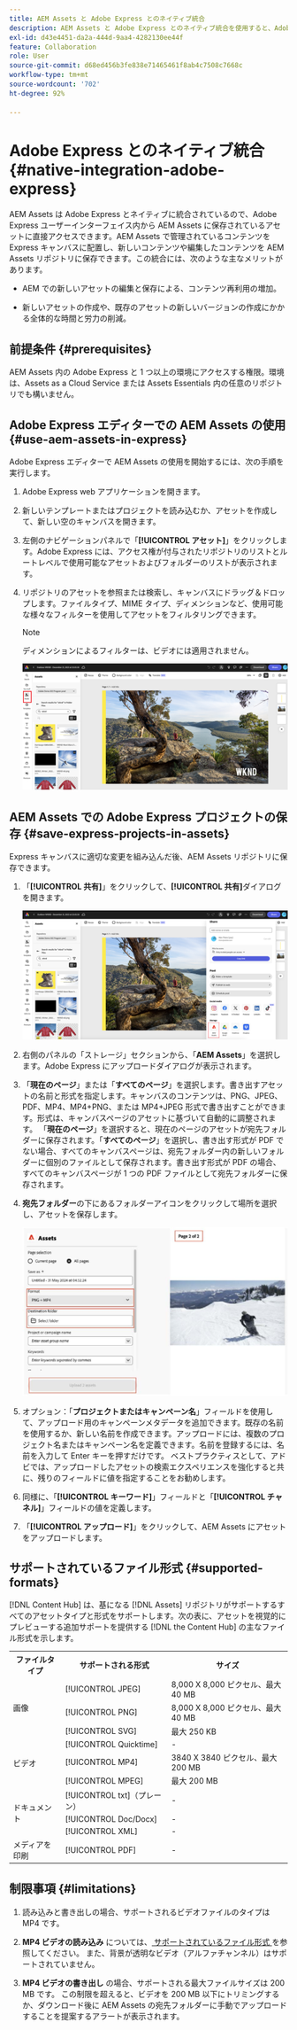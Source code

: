 ```yaml
---
title: AEM Assets と Adobe Express とのネイティブ統合
description: AEM Assets と Adobe Express とのネイティブ統合を使用すると、Adobe Express ユーザーインターフェイス内から AEM Assets に保存されているアセットに直接アクセスできます。
exl-id: d43e4451-da2a-444d-9aa4-4282130ee44f
feature: Collaboration
role: User
source-git-commit: d68ed456b3fe838e71465461f8ab4c7508c7668c
workflow-type: tm+mt
source-wordcount: '702'
ht-degree: 92%

---
```


# Adobe Express とのネイティブ統合 {#native-integration-adobe-express}

AEM Assets は Adobe Express とネイティブに統合されているので、Adobe Express ユーザーインターフェイス内から AEM Assets に保存されているアセットに直接アクセスできます。AEM Assets で管理されているコンテンツを Express キャンバスに配置し、新しいコンテンツや編集したコンテンツを AEM Assets リポジトリに保存できます。この統合には、次のような主なメリットがあります。

* AEM での新しいアセットの編集と保存による、コンテンツ再利用の増加。

* 新しいアセットの作成や、既存のアセットの新しいバージョンの作成にかかる全体的な時間と労力の削減。

## 前提条件 {#prerequisites}

AEM Assets 内の Adobe Express と 1 つ以上の環境にアクセスする権限。環境は、Assets as a Cloud Service または Assets Essentials 内の任意のリポジトリでも構いません。

## Adobe Express エディターでの AEM Assets の使用 {#use-aem-assets-in-express}

Adobe Express エディターで AEM Assets の使用を開始するには、次の手順を実行します。

1. Adobe Express web アプリケーションを開きます。

2. 新しいテンプレートまたはプロジェクトを読み込むか、アセットを作成して、新しい空のキャンバスを開きます。

3. 左側のナビゲーションパネルで「**[!UICONTROL アセット]**」をクリックします。Adobe Express には、アクセス権が付与されたリポジトリのリストとルートレベルで使用可能なアセットおよびフォルダーのリストが表示されます。

4. リポジトリのアセットを参照または検索し、キャンバスにドラッグ＆ドロップします。ファイルタイプ、MIME タイプ、ディメンションなど、使用可能な様々なフィルターを使用してアセットをフィルタリングできます。

   >[!NOTE]
   >
   >ディメンションによるフィルターは、ビデオには適用されません。

   ![Assets アドオンからアセットを含める](assets/adobe-express-native-integration.png)


## AEM Assets での Adobe Express プロジェクトの保存 {#save-express-projects-in-assets}

Express キャンバスに適切な変更を組み込んだ後、AEM Assets リポジトリに保存できます。

1. 「**[!UICONTROL 共有]**」をクリックして、**[!UICONTROL 共有]**&#x200B;ダイアログを開きます。

   ![AEM でのアセットの保存](assets/adobe-express-share.png)

2. 右側のパネルの「ストレージ」セクションから、「**AEM Assets**」を選択します。Adobe Express にアップロードダイアログが表示されます。
3. 「**現在のページ**」または「**すべてのページ**」を選択します。書き出すアセットの名前と形式を指定します。キャンバスのコンテンツは、PNG、JPEG、PDF、MP4、MP4+PNG、または MP4+JPEG 形式で書き出すことができます。形式は、キャンバスページのアセットに基づいて自動的に調整されます。
「**現在のページ**」を選択すると、現在のページのアセットが宛先フォルダーに保存されます。「**すべてのページ**」を選択し、書き出す形式が PDF でない場合、すべてのキャンバスページは、宛先フォルダー内の新しいフォルダーに個別のファイルとして保存されます。書き出す形式が PDF の場合、すべてのキャンバスページが 1 つの PDF ファイルとして宛先フォルダーに保存されます。

4. **宛先フォルダー**&#x200B;の下にあるフォルダーアイコンをクリックして場所を選択し、アセットを保存します。

   ![AEM でのアセットの保存](/help/assets/assets/page-selection-and-destination-folder.svg)

5. オプション：「**プロジェクトまたはキャンペーン名**」フィールドを使用して、アップロード用のキャンペーンメタデータを追加できます。既存の名前を使用するか、新しい名前を作成できます。アップロードには、複数のプロジェクト名またはキャンペーン名を定義できます。名前を登録するには、名前を入力して Enter キーを押すだけです。
ベストプラクティスとして、アドビでは、アップロードしたアセットの検索エクスペリエンスを強化すると共に、残りのフィールドに値を指定することをお勧めします。

6. 同様に、「**[!UICONTROL キーワード]**」フィールドと「**[!UICONTROL チャネル]**」フィールドの値を定義します。

7. 「**[!UICONTROL アップロード]**」をクリックして、AEM Assets にアセットをアップロードします。

## サポートされているファイル形式 {#supported-formats}

[!DNL Content Hub] は、基になる [!DNL Assets] リポジトリがサポートするすべてのアセットタイプと形式をサポートします。次の表に、アセットを視覚的にプレビューする追加サポートを提供する [!DNL the Content Hub] の主なファイル形式を示します。

<table> 
    <tbody>
     <tr>
      <th><strong>ファイルタイプ</strong></th>
      <th><strong>サポートされる形式</strong></th>
      <th><strong>サイズ</strong></th>
     </tr>
     <tr>
        <td rowspan="4"> 画像 </td>
    </tr>
    </tr>
    <tr>
        <td>[!UICONTROL JPEG]</td>
        <td> 8,000 X 8,000 ピクセル、最大 40 MB</td>
    </tr>
    <tr>
        <td>[!UICONTROL PNG]</td>
        <td> 8,000 X 8,000 ピクセル、最大 40 MB</td>
    </tr>
    <tr>
        <td>[!UICONTROL SVG]</td>
        <td> 最大 250 KB</td>
    </tr>
    <tr>
        <td rowspan="4"> ビデオ </td>
    </tr>
    </tr>
    <tr>
        <td>[!UICONTROL Quicktime]</td>
        <td> - </td>
    </tr>
    <tr>
        <td>[!UICONTROL MP4]</td>
        <td> 3840 X 3840 ピクセル、最大 200 MB</td>
    </tr>
    <tr>
        <td>[!UICONTROL MPEG]</td>
        <td> 最大 200 MB </td>
    </tr>
    <tr>
        <td rowspan="4"> ドキュメント </td>
    </tr>
    </tr>
    <tr>
        <td>[!UICONTROL txt]（プレーン）</td>
        <td> - </td>
    </tr>
    <tr>
        <td>[!UICONTROL Doc/Docx]</td>
        <td> - </td>
    </tr>
    <tr>
        <td>[!UICONTROL XML]</td>
        <td> - </td>
    </tr>
    <tr>
        <td rowspan="2"> メディアを印刷 </td>
    </tr>
    </tr>
    <tr>
        <td>[!UICONTROL PDF]</td>
        <td> - </td>
    </tr>
    </tbody>
   </table>

## 制限事項 {#limitations}

1. 読み込みと書き出しの場合、サポートされるビデオファイルのタイプは MP4 です。

2. **MP4 ビデオの読み込み** については、[ サポートされているファイル形式 ](#supported-formats) を参照してください。 また、背景が透明なビデオ（アルファチャンネル）はサポートされていません。
   <!--
   1. The maximum file size supported is 200 MB. If this limit exceeds, an alert message displays.
   2. The maximum supported resolution is 3840 X 3840 pixels.
   3. Videos with transparent backgrounds (alpha channel) are not supported.
   -->

3. **MP4 ビデオの書き出し** の場合、サポートされる最大ファイルサイズは 200 MB です。 この制限を超えると、ビデオを 200 MB 以下にトリミングするか、ダウンロード後に AEM Assets の宛先フォルダーに手動でアップロードすることを提案するアラートが表示されます。




